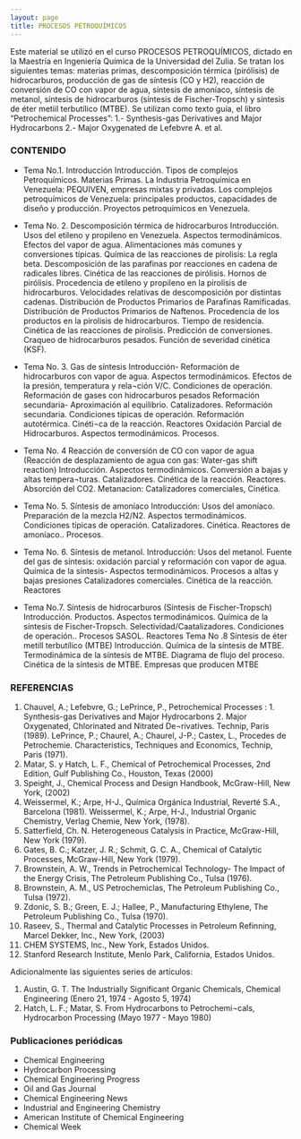 ```yaml
---
layout: page
title: PROCESOS PETROQUÍMICOS
---
```


Este material se utilizó en el curso PROCESOS PETROQUÍMICOS, dictado en la Maestría en Ingeniería Química de la Universidad del Zulia. 
Se tratan los siguientes temas: materias primas, descomposición térmica (pirólisis) de hidrocarburos, producción de gas de síntesis (CO  y H2), reacción de conversión de CO con vapor de agua, síntesis de amoníaco, síntesis de metanol, síntesis de hidrocarburos (síntesis de Fischer-Tropsch) y síntesis de éter metiil terbutílico (MTBE).
Se utilizan como texto guía, el libro “Petrochemical Processes”: 1.-  Synthesis-gas Derivatives and Major Hydrocarbons 2.- Major Oxygenated de Lefebvre A. et al.

### CONTENIDO
- Tema No.1. Introducción
Introducción. Tipos de complejos Petroquímicos. Materias Primas. 
La Industria Petroquímica en Venezuela: PEQUIVEN, empresas mixtas y privadas. Los complejos petroquímicos de Venezuela: principales productos, capacidades de diseño y producción. Proyectos petroquímicos en Venezuela.

- Tema No. 2. Descomposición térmica de hidrocarburos
Introducción. Usos del etileno y propileno en Venezuela. Aspectos termodinámicos. Efectos del vapor de agua. Alimentaciones más comunes y conversiones típicas. 
Química de las reacciones de pirolisis: La  regla beta. Descomposición de las parafinas por reacciones en cadena de radicales libres. Cinética de las reacciones de pirólisis. Hornos de pirólisis. Procedencia de etileno y propileno en la pirolisis de hidrocarburos. Velocidades relativas de descomposición por distintas cadenas. Distribución de Productos Primarios de Parafinas Ramificadas. Distribución de Productos Primarios de Naftenos. Procedencia de los productos en la pirolisis de hidrocarburos. Tiempo de residencia. Cinética de las reacciones de pirolisis. Predicción de conversiones. Craqueo de hidrocarburos pesados. Función de severidad cinética (KSF).                     

- Tema No. 3. Gas de síntesis
Introducción- Reformación de hidrocarburos con vapor de agua. Aspectos termodinámicos. Efectos de la presión, temperatura y rela¬ción V/C. Condiciones de operación. Reformación de gases con hidrocarburos pesados  Reformación secundaria- Aproximación al equilibrio. Catalizadores. Reformación secundaria. Condiciones típicas de operación. Reformación autotérmica. Cinéti¬ca de la reacción. Reactores Oxidación Parcial de Hidrocarburos. Aspectos termodinámicos. Procesos.

- Tema No. 4 Reacción de conversión de CO con vapor de agua (Reacción de desplazamiento de agua con gas: Water-gas shift reaction)
Introducción. Aspectos termodinámicos. Conversión a bajas y altas tempera¬turas. Catalizadores. Cinética de la reacción. Reactores. Absorción del CO2. Metanacion: Catalizadores comerciales, Cinética.

- Tema No.  5. Síntesis de amoníaco
Introducción: Usos del amoníaco. Preparación de la mezcla H2/N2. Aspectos termodinámicos. Condiciones típicas de operación. Catalizadores. Cinética. Reactores de amoníaco.. Procesos.

- Tema No.  6. Síntesis de metanol. 
Introducción: Usos del metanol. Fuente del gas de síntesis: oxidación parcial y reformación con vapor de agua. Química de la síntesis- Aspectos termodinámicos. Procesos a altas y bajas presiones Catalizadores comerciales. Cinética de la reacción. Reactores

- Tema No.7. Síntesis de hidrocarburos (Síntesis de Fischer-Tropsch)
Introducción. Productos. Aspectos termodinámicos. Química de la síntesis de Fischer-Tropsch. Selectividad/Caatalizadores. Condiciones de operación.. Procesos SASOL. Reactores
Tema No .8 Síntesis de éter metill terbutílico (MTBE)
Introducción. Química de la síntesis de MTBE. Termodinámica de la síntesis de MTBE. Diagrama de flujo del proceso. Cinética de la síntesis de MTBE. Empresas que producen MTBE

### REFERENCIAS
1. Chauvel, A.; Lefebvre, G.; LePrince, P., Petrochemical Processes : 1.  Synthesis-gas Derivatives and Major Hydrocarbons 2. Major Oxygenated, Chlorinated and Nitrated De¬rivatives. Technip, Paris (1989).
	LePrince, P.; Chaurel, A.; Chaurel, J-P.; Castex, L., Procedes de Petrochemie. Characteristics, Techniques and Economics, Technip, Paris (1971).      
2. Matar, S. y Hatch, L. F., Chemical of Petrochemical Processes, 2nd Edition, Gulf Publishing Co., Houston, Texas (2000)
3. Speight, J., Chemical Process and Design Handbook, McGraw-Hill, New York, (2002)
4. Weissermel, K.; Arpe, H-J., Química Orgánica Industrial, Reverté S.A., Barcelona (1981).
	Weissermel, K.; Arpe, H-J., Industrial Organic Chemistry, Verlag Chemie, New York, (1978).
5. Satterfield, Ch. N. Heterogeneous Catalysis in Practice, McGraw-Hill, New York (1979).
6. Gates, B. C.; Katzer, J. R.; Schmit, G. C. A., Chemical of Catalytic Processes, McGraw-Hill, New York (1979).
7. Brownstein, A. W., Trends in Petrochemical Technology- The Impact of the Energy Crisis, The Petroleum Publishing Co., Tulsa (1976).
8. Brownstein, A. M., US Petrochemiclas, The Petroleum Publishing Co., Tulsa (1972).
9. Zdonic, S. B.; Green, E. J.; Hallee, P., Manufacturing Ethylene, The Petroleum Publishing Co., Tulsa (1970).
10. Raseev, S., Thermal and Catalytic Processes in Petroleum Refinning, Marcel Dekker, Inc., New York, (2003)
11. CHEM SYSTEMS, Inc., New York, Estados Unidos.
12. Stanford Research Institute, Menlo Park, California, Estados Unidos.

Adicionalmente las siguientes series de artículos:

1. Austin, G. T. The Industrially Significant Organic Chemicals, Chemical Engineering (Enero 21, 1974 - Agosto 5, 1974)
2. Hatch, L. F.; Matar, S. From Hydrocarbons to Petrochemi¬cals, Hydrocarbon Processing (Mayo 1977 - Mayo 1980) 

### Publicaciones periódicas
- Chemical Engineering
- Hydrocarbon Processing
- Chemical Engineering Progress
- Oil and Gas Journal
- Chemical Engineering News
- Industrial and Engineering Chemistry
- American Institute of Chemical Engineering
- Chemical Week 

